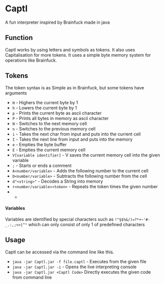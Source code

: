 # Captl
 A fun interpreter inspired by Brainfuck made in java
 
## Function
 Captl works by using letters and symbols as tokens. It also uses Capitalisation for more tokens.
 It uses a simple byte memory system for operations like Brainfuck.
 
## Tokens
The token syntax is as Simple as in Brainfuck, but some tokens have arguments
 - `H` - Highers the current byte by 1
 - `h` - Lowers the current byte by 1
 - `p` - Prints the current byte as ascii character
 - `P` - Prints all bytes in memory as ascii character
 - `N` - Switches to the next memory cell
 - `n` - Switches to the previous memory cell
 - `i` - Takes the next char from input and puts into the current cell
 - `I` - Takes the next line from input and puts into the memory
 - `e` - Empties the byte buffer
 - `E` - Empties the current memory cell
 - `V[variable identifier]` - V saves the current memory cell into the given variable 
 - `;` - Starts or ends a comment 
 - `A<number/variable>` - Adds the following number to the current cell
 - `D<number/variable>` - Subtracts the following number from the cell
 - `d"<string>"` - Decodes a String into memory
 - `r<number/variable><token>` - Repeats the token times the given number
 - -
 
#### Variables
Variables are identified by special characters such as `!"§$%&/)=?*+~'#-_.:,;<>|^°` which can only consist of only 1
of predefined characters

## Usage
Captl can be accessed via the command line like this.
- `java -jar Captl.jar -f file.captl` - Executes from the given file
- `java -jar Captl.jar -i` - Opens the live interpreting console
- `java -jar Captl.jar <Captl Code>` Directly executes the given code from command line
